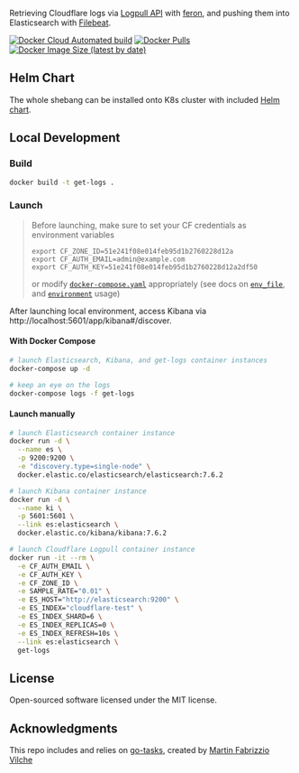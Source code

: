 Retrieving Cloudflare logs via [Logpull API][logpull] with [feron][feron], and pushing them
into Elasticsearch with [Filebeat][filebeat].

[![Docker Cloud Automated build](https://img.shields.io/docker/cloud/automated/anapsix/get-cloudflare-logs?style=flat-square)][docker-hub-image]
[![Docker Pulls](https://img.shields.io/docker/pulls/anapsix/get-cloudflare-logs?style=flat-square)][docker-hub-image]
[![Docker Image Size (latest by date)](https://img.shields.io/docker/image-size/anapsix/get-cloudflare-logs?style=flat-square)][docker-hub-image]


## Helm Chart

The whole shebang can be installed onto K8s cluster with included [Helm chart][helm-chart].


## Local Development

### Build

```sh
docker build -t get-logs .
```

### Launch

> Before launching, make sure to set your CF credentials as environment variables
> ```
> export CF_ZONE_ID=51e241f08e014feb95d1b2760228d12a
> export CF_AUTH_EMAIL=admin@example.com
> export CF_AUTH_KEY=51e241f08e014feb95d1b2760228d12a2df50
> ```
> or modify [`docker-compose.yaml`][docker-compose.yaml] appropriately (see docs on [`env_file`][compose-env-file], and [`environment`][compose-environment] usage)

After launching local environment, access Kibana via http://localhost:5601/app/kibana#/discover.


#### With Docker Compose

```sh
# launch Elasticsearch, Kibana, and get-logs container instances
docker-compose up -d

# keep an eye on the logs
docker-compose logs -f get-logs
```

#### Launch manually

```sh
# launch Elasticsearch container instance
docker run -d \
  --name es \
  -p 9200:9200 \
  -e "discovery.type=single-node" \
  docker.elastic.co/elasticsearch/elasticsearch:7.6.2

# launch Kibana container instance
docker run -d \
  --name ki \
  -p 5601:5601 \
  --link es:elasticsearch \
  docker.elastic.co/kibana/kibana:7.6.2

# launch Cloudflare Logpull container instance
docker run -it --rm \
  -e CF_AUTH_EMAIL \
  -e CF_AUTH_KEY \
  -e CF_ZONE_ID \
  -e SAMPLE_RATE="0.01" \
  -e ES_HOST="http://elasticsearch:9200" \
  -e ES_INDEX="cloudflare-test" \
  -e ES_INDEX_SHARD=6 \
  -e ES_INDEX_REPLICAS=0 \
  -e ES_INDEX_REFRESH=10s \
  --link es:elasticsearch \
  get-logs
```


## License

Open-sourced software licensed under the MIT license.


## Acknowledgments

This repo includes and relies on [go-tasks][go-tasks], created by [Martin Fabrizzio Vilche][mvilche]

[link reference]::
[logpull]: https://developers.cloudflare.com/logs/logpull-api/
[filebeat]: https://www.elastic.co/guide/en/beats/filebeat/master/filebeat-overview.html
[compose-env-file]: https://docs.docker.com/compose/compose-file/#env_file
[compose-environment]: https://docs.docker.com/compose/compose-file/#environment
[docker-compose.yaml]: ./docker-compose.yaml
[helm-chart]: ./helm
[feron]: https://github.com/anapsix/feron/
[go-tasks]: https://github.com/mvilche/go-tasks
[mvilche]: https://github.com/mvilche
[docker-hub-image]: https://hub.docker.com/repository/docker/anapsix/get-cloudflare-logs
